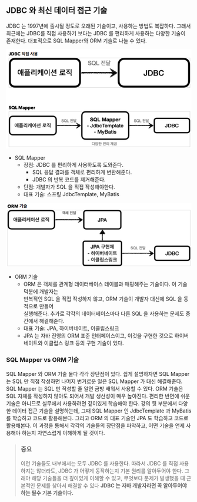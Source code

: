 ## JDBC 와 최신 데이터 접근 기술

JDBC 는 1997년에 출시될 정도로 오래된 기술이고, 사용하는 방법도 복잡하다. 그래서 최근에는 JDBC를
직접 사용하기 보다는 JDBC 를 편리하게 사용하는 다양한 기술이 존재한다. 대표적으로 SQL Mapper와
ORM 기술로 나눌 수 있다.

![jdbc-and-sqlMapper](../../images/ch01/jdbc-and-sql-mapper.png)
- SQL Mapper
  - 장점: JDBC 를 편리하게 사용하도록 도와준다.
    - SQL 응답 결과를 객체로 편리하게 변환해준다.
    - JDBC 의 반복 코드를 제거해준다.
  - 단점: 개발자가 SQL 을 직접 작성해야한다.
  - 대표 기술: 스프링 JdbcTemplate, MyBatis

![jdbc-and-sqlMapper](../../images/ch01/orm.png)
- ORM 기술
  - ORM 은 객체를 관계형 데이터베이스 테이블과 매핑해주는 기술이다. 이 기술 덕분에 개발자는  
  반복적인 SQL 을 직접 작성하지 않고, ORM 기술이 개발자 대신에 SQL 을 동적으로 만들어  
  실행해준다. 추가로 각각의 데이터베이스마다 다른 SQL 을 사용하는 문제도 중간에서 해결해준다.
  - 대표 기술: JPA, 하이버네이트, 이클립스링크
  - JPA 는 자바 진영의 ORM 표준 인터페이스이고, 이것을 구현한 것으로 하이버네이트와 이클립스 링크 등의 구현 기술이 있다.

### SQL Mapper vs ORM 기술
SQL Mapper 와 ORM 기술 둘다 각각 장단점이 있다. 
쉽게 설명하자면 SQL Mapper 는 SQL 만 직접 작성하면 나머지 번거로운 일은 SQL Mapper 가 대신
해결해준다. SQL Mapper 는 SQL 만 작성할 줄 알면 금방 배워서 사용할 수 있다.
ORM 기술은 SQL 자체를 작성하지 않아도 되어서 개발 생산성이 매우 높아진다. 편리한 반면에 쉬운
기술은 아니므로 실무에서 사용하려면 깊이있게 학습해야 한다.
강의 뒷 부분에서 다양한 데이터 접근 기술을 설명하는데, 그때 SQL Mapper 인 JdbcTemplate 과
MyBatis 를 학습하고 코드로
활용해본다. 그리고 ORM 의 대표 기술인 JPA 도 학습하고 코드로 활용해본다. 이 과정을 통해서 각각의
기술들의 장단점을 파악하고, 어떤 기술을 언제 사용해야 하는지 자연스럽게 이해하게 될 것이다.

> ### **중요**  
> 이런 기술들도 내부에서는 모두 JDBC 를 사용한다. 따라서 JDBC 를 직접 사용하지는 않더라도, JDBC 가
> 어떻게 동작하는지 기본 원리를 알아두어야 한다. 그래야 해당 기술들을 더 깊이있게 이해할 수 있고,
> 무엇보다 문제가 발생했을 때 근본적인 문제를 찾아서 해결할 수 있다 **JDBC 는 자바 개발자라면 꼭
> 알아두어야 하는 필수 기본 기술이다.**